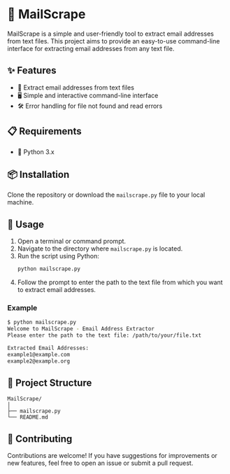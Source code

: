 # 📧 MailScrape

MailScrape is a simple and user-friendly tool to extract email addresses from text files. This project aims to provide an easy-to-use command-line interface for extracting email addresses from any text file.

## ✨ Features

- 📜 Extract email addresses from text files
- 🖥️ Simple and interactive command-line interface
- 🛠️ Error handling for file not found and read errors

## 📋 Requirements

- 🐍 Python 3.x

## 📦 Installation

Clone the repository or download the `mailscrape.py` file to your local machine.

## 🚀 Usage

1. Open a terminal or command prompt.
2. Navigate to the directory where `mailscrape.py` is located.
3. Run the script using Python:
   ```sh
   python mailscrape.py
   ```
4. Follow the prompt to enter the path to the text file from which you want to extract email addresses.

### Example

```sh
$ python mailscrape.py
Welcome to MailScrape - Email Address Extractor
Please enter the path to the text file: /path/to/your/file.txt

Extracted Email Addresses:
example1@example.com
example2@example.org
```

## 📂 Project Structure

```plaintext
MailScrape/
│
├── mailscrape.py
└── README.md
```

## 🤝 Contributing

Contributions are welcome! If you have suggestions for improvements or new features, feel free to open an issue or submit a pull request.
